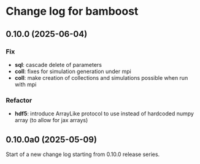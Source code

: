 # Change log for bamboost

## 0.10.0 (2025-06-04)

### Fix

- **sql**: cascade delete of parameters
- **coll**: fixes for simulation generation under mpi
- **coll**: make creation of collections and simulations possible when run with mpi

### Refactor

- **hdf5**: introduce ArrayLike protocol to use instead of hardcoded numpy array (to allow for jax arrays)

## 0.10.0a0 (2025-05-09)

Start of a new change log starting from 0.10.0 release series.
